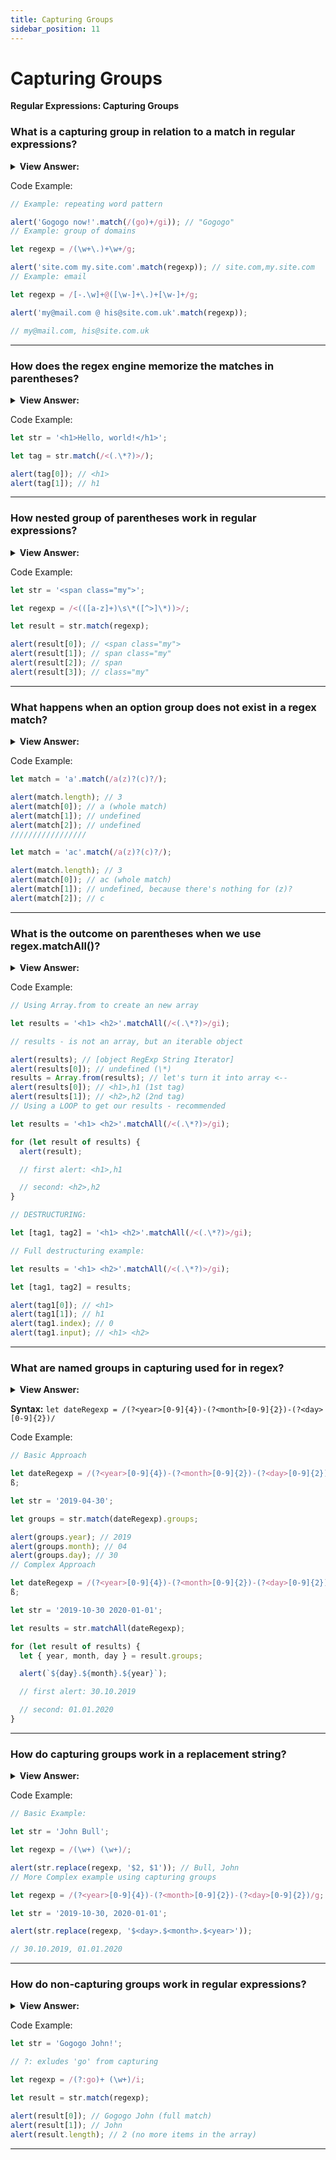 ```yaml
---
title: Capturing Groups
sidebar_position: 11
---
```


# Capturing Groups

**Regular Expressions: Capturing Groups**

<head>
  <title>Capturing Groups - JavaScript Interview Questions & Answers</title>
  <meta charSet="utf-8" />
</head>

### What is a capturing group in relation to a match in regular expressions?

<details>
  <summary><strong>View Answer:</strong></summary>
  <div>
  <div><strong>Interview Response:</strong> A capturing group is a pattern enclosed in parentheses. It two affects consisting of getting part of match as a separate or isolated item in an array of items. If we add a quantifier after the parentheses, it is combined with the parentheses as a group on the string.
    </div>
  </div>
</details>

Code Example:

```js
// Example: repeating word pattern

alert('Gogogo now!'.match(/(go)+/gi)); // "Gogogo"
// Example: group of domains

let regexp = /(\w+\.)+\w+/g;

alert('site.com my.site.com'.match(regexp)); // site.com,my.site.com
// Example: email

let regexp = /[-.\w]+@([\w-]+\.)+[\w-]+/g;

alert('my@mail.com @ his@site.com.uk'.match(regexp));

// my@mail.com, his@site.com.uk
```

---

### How does the regex engine memorize the matches in parentheses?

<details>
  <summary><strong>View Answer:</strong></summary>
  <div>
  <div><strong>Interview Response:</strong> Parentheses are numbered from left to right. The search engine memorizes the content matched by each of them and allows to get it in the result. They are indexed in an array structure in the order the matched. The method str.match(regexp), if regexp has no flag g, looks for the first match and returns it as an array.
    </div>
  </div>
</details>

Code Example:

```js
let str = '<h1>Hello, world!</h1>';

let tag = str.match(/<(.\*?)>/);

alert(tag[0]); // <h1>
alert(tag[1]); // h1
```

---

### How nested group of parentheses work in regular expressions?

<details>
  <summary><strong>View Answer:</strong></summary>
  <div>
  <div><strong>Interview Response:</strong> When parentheses are nested in regular expressions it uses an outward in and left to right behavior (algorithm). Basically, the outer bounds of the parentheses are collected and pushed into an array structure, then each parenthesis with the parent are collected and pushed to the array in order from left to right.
    </div>
  </div>
</details>

Code Example:

```js
let str = '<span class="my">';

let regexp = /<(([a-z]+)\s\*([^>]\*))>/;

let result = str.match(regexp);

alert(result[0]); // <span class="my">
alert(result[1]); // span class="my"
alert(result[2]); // span
alert(result[3]); // class="my"
```

---

### What happens when an option group does not exist in a regex match?

<details>
  <summary><strong>View Answer:</strong></summary>
  <div>
  <div><strong>Interview Response:</strong> Even if a group is optional and does not exist in the match (e.g., has the quantifier (...)?), the corresponding result array item is present and equals undefined.
    </div>
  </div>
</details>

Code Example:

```js
let match = 'a'.match(/a(z)?(c)?/);

alert(match.length); // 3
alert(match[0]); // a (whole match)
alert(match[1]); // undefined
alert(match[2]); // undefined
/////////////////

let match = 'ac'.match(/a(z)?(c)?/);

alert(match.length); // 3
alert(match[0]); // ac (whole match)
alert(match[1]); // undefined, because there's nothing for (z)?
alert(match[2]); // c
```

---

### What is the outcome on parentheses when we use regex.matchAll()?

<details>
  <summary><strong>View Answer:</strong></summary>
  <div>
  <div><strong>Interview Response:</strong> The outcome is a deep search for all matches within the regex pattern. The return values will include the both the inner and outer values including the capturing group. It should be noted, that the matchAll method returns an iterable object and it may require a Polyfill, because it is relatively new.
    </div>
  </div>
</details>

Code Example:

```js
// Using Array.from to create an new array

let results = '<h1> <h2>'.matchAll(/<(.\*?)>/gi);

// results - is not an array, but an iterable object

alert(results); // [object RegExp String Iterator]
alert(results[0]); // undefined (\*)
results = Array.from(results); // let's turn it into array <--
alert(results[0]); // <h1>,h1 (1st tag)
alert(results[1]); // <h2>,h2 (2nd tag)
// Using a LOOP to get our results - recommended

let results = '<h1> <h2>'.matchAll(/<(.\*?)>/gi);

for (let result of results) {
  alert(result);

  // first alert: <h1>,h1

  // second: <h2>,h2
}

// DESTRUCTURING:

let [tag1, tag2] = '<h1> <h2>'.matchAll(/<(.\*?)>/gi);

// Full destructuring example:

let results = '<h1> <h2>'.matchAll(/<(.\*?)>/gi);

let [tag1, tag2] = results;

alert(tag1[0]); // <h1>
alert(tag1[1]); // h1
alert(tag1.index); // 0
alert(tag1.input); // <h1> <h2>
```

---

### What are named groups in capturing used for in regex?

<details>
  <summary><strong>View Answer:</strong></summary>
  <div>
  <div><strong>Interview Response:</strong> Named groups is the process of capturing the text matched by “regex” into the group “name”. The name can contain letters and numbers but must start with a letter. These can be achieved by putting `?&#8249;name&#8250;` immediately after the opening parentheses. Named groups are perfect for extremely complex patterns that need to split hairs (filter) amongst a group of names.
    </div>
  </div>
</details>

**Syntax:** `let dateRegexp = /(?<year>[0-9]{4})-(?<month>[0-9]{2})-(?<day>[0-9]{2})/`

Code Example:

```js
// Basic Approach

let dateRegexp = /(?<year>[0-9]{4})-(?<month>[0-9]{2})-(?<day>[0-9]{2})/;
ß;

let str = '2019-04-30';

let groups = str.match(dateRegexp).groups;

alert(groups.year); // 2019
alert(groups.month); // 04
alert(groups.day); // 30
// Complex Approach

let dateRegexp = /(?<year>[0-9]{4})-(?<month>[0-9]{2})-(?<day>[0-9]{2})/g;
ß;

let str = '2019-10-30 2020-01-01';

let results = str.matchAll(dateRegexp);

for (let result of results) {
  let { year, month, day } = result.groups;

  alert(`${day}.${month}.${year}`);

  // first alert: 30.10.2019

  // second: 01.01.2020
}
```

---

### How do capturing groups work in a replacement string?

<details>
  <summary><strong>View Answer:</strong></summary>
  <div>
  <div><strong>Interview Response:</strong> Method str.replace(regexp, replacement) that replaces all matches with regexp in str allows to use parentheses contents in the replacement string. That has done using $n, where n is the group number (Example: $2 would be the second value we are targeting, kind of like index[1]).
    </div>
  </div>
</details>

Code Example:

```js
// Basic Example:

let str = 'John Bull';

let regexp = /(\w+) (\w+)/;

alert(str.replace(regexp, '$2, $1')); // Bull, John
// More Complex example using capturing groups

let regexp = /(?<year>[0-9]{4})-(?<month>[0-9]{2})-(?<day>[0-9]{2})/g;

let str = '2019-10-30, 2020-01-01';

alert(str.replace(regexp, '$<day>.$<month>.$<year>'));

// 30.10.2019, 01.01.2020
```

---

### How do non-capturing groups work in regular expressions?

<details>
  <summary><strong>View Answer:</strong></summary>
  <div>
  <div><strong>Interview Response:</strong> Sometimes we need parentheses to correctly apply a quantifier, but we do not want their contents in results. A group may be excluded by adding ?: in the beginning. For instance, if we want to find (go)+, but don’t want the parentheses contents (go) as a separate array item, we can write: (?:go)+.
    </div>
  </div>
</details>

Code Example:

```js
let str = 'Gogogo John!';

// ?: exludes 'go' from capturing

let regexp = /(?:go)+ (\w+)/i;

let result = str.match(regexp);

alert(result[0]); // Gogogo John (full match)
alert(result[1]); // John
alert(result.length); // 2 (no more items in the array)
```

---
